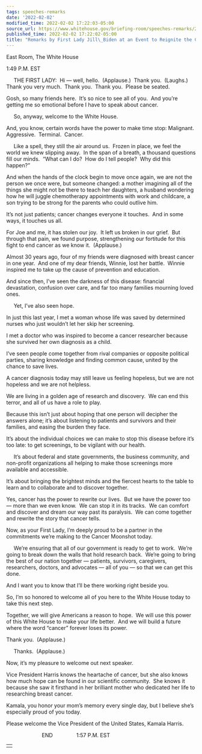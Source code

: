 ```yaml
---
tags: speeches-remarks
date: '2022-02-02'
modified_time: 2022-02-02 17:22:03-05:00
source_url: https://www.whitehouse.gov/briefing-room/speeches-remarks/2022/02/02/remarks-by-first-lady-jill-biden-at-an-event-to-reignite-the-cancer-moonshot/
published_time: 2022-02-02 17:22:02-05:00
title: "Remarks by First Lady Jill\_Biden at an Event to Reignite the Cancer\_Moonshot"
---
```

 
East Room, The White House 

1:49 P.M. EST

     THE FIRST LADY:  Hi — well, hello.  (Applause.)  Thank you. 
(Laughs.)  Thank you very much.  Thank you.  Thank you.  Please be
seated.

Gosh, so many friends here.  It’s so nice to see all of you.  And you’re
getting me so emotional before I have to speak about cancer.   
  
     So, anyway, welcome to the White House.

And, you know, certain words have the power to make time stop:
Malignant.  Aggressive.  Terminal.  Cancer.   
  
     Like a spell, they still the air around us.  Frozen in place, we
feel the world we knew slipping away.  In the span of a breath, a
thousand questions fill our minds.  “What can I do?  How do I tell
people?  Why did this happen?”

And when the hands of the clock begin to move once again, we are not the
person we once were, but someone changed: a mother imagining all of the
things she might not be there to teach her daughters, a husband
wondering how he will juggle chemotherapy appointments with work and
childcare, a son trying to be strong for the parents who could outlive
him.

It’s not just patients; cancer changes everyone it touches.  And in some
ways, it touches us all.

For Joe and me, it has stolen our joy.  It left us broken in our grief. 
But through that pain, we found purpose, strengthening our fortitude for
this fight to end cancer as we know it.  (Applause.) 

Almost 30 years ago, four of my friends were diagnosed with breast
cancer in one year.  And one of my dear friends, Winnie, lost her
battle.  Winnie inspired me to take up the cause of prevention and
education. 

And since then, I’ve seen the darkness of this disease: financial
devastation, confusion over care, and far too many families mourning
loved ones.   
  
     Yet, I’ve also seen hope.

In just this last year, I met a woman whose life was saved by determined
nurses who just wouldn’t let her skip her screening. 

I met a doctor who was inspired to become a cancer researcher because
she survived her own diagnosis as a child.

I’ve seen people come together from rival companies or opposite
political parties, sharing knowledge and finding common cause, united by
the chance to save lives.

A cancer diagnosis today may still leave us feeling hopeless, but we are
not hopeless and we are not helpless.

We are living in a golden age of research and discovery.  We can end
this terror, and all of us have a role to play.

Because this isn’t just about hoping that one person will decipher the
answers alone; it’s about listening to patients and survivors and their
families, and easing the burden they face.

It’s about the individual choices we can make to stop this disease
before it’s too late: to get screenings, to be vigilant with our
health.   
  
     It’s about federal and state governments, the business community,
and non-profit organizations all helping to make those screenings more
available and accessible. 

It’s about bringing the brightest minds and the fiercest hearts to the
table to learn and to collaborate and to discover together.

Yes, cancer has the power to rewrite our lives.  But we have the power
too — more than we even know.  We can stop it in its tracks.  We can
comfort and discover and dream our way past its paralysis.  We can come
together and rewrite the story that cancer tells.

Now, as your First Lady, I’m deeply proud to be a partner in the
commitments we’re making to the Cancer Moonshot today.   
  
     We’re ensuring that all of our government is ready to get to work. 
We’re going to break down the walls that hold research back.  We’re
going to bring the best of our nation together — patients, survivors,
caregivers, researchers, doctors, and advocates — all of you — so that
we can get this done.

And I want you to know that I’ll be there working right beside you.

So, I’m so honored to welcome all of you here to the White House today
to take this next step.

Together, we will give Americans a reason to hope.  We will use this
power of this White House to make your life better.  And we will build a
future where the word “cancer” forever loses its power.

Thank you.  (Applause.)  
  
     Thanks.  (Applause.) 

Now, it’s my pleasure to welcome out next speaker.

Vice President Harris knows the heartache of cancer, but she also knows
how much hope can be found in our scientific community.  She knows it
because she saw it firsthand in her brilliant mother who dedicated her
life to researching breast cancer.

Kamala, you honor your mom’s memory every single day, but I believe
she’s especially proud of you today.

Please welcome the Vice President of the United States, Kamala Harris.

                        END                1:57 P.M. EST

<table>
<tbody>
<tr class="odd">
<td class="has-text-align-left" data-align="left"></td>
</tr>
</tbody>
</table>
